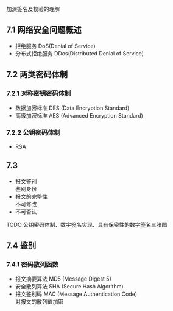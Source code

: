 加深签名及校验的理解

## 7.1 网络安全问题概述
* 拒绝服务 DoS(Denial of Service)
* 分布式拒绝服务 DDos(Distributed Denial of Service)

## 7.2 两类密码体制
### 7.2.1 对称密钥密码体制
* 数据加密标准 DES (Data Encryption Standard)
* 高级加密标准 AES (Advanced Encryption Standard)

### 7.2.2 公钥密码体制
* RSA

## 7.3
* 报文鉴别  
鉴别身份
* 报文的完整性  
不可修改
* 不可否认

TODO 公钥密码体制、数字签名实现、具有保密性的数字签名三张图

## 7.4 鉴别
### 7.4.1 密码散列函数
* 报文摘要算法 MD5 (Message Digest 5)
* 安全散列算法 SHA (Secure Hash Algorithm)
* 报文鉴别码 MAC (Message Authentication Code)  
对报文的散列值加密